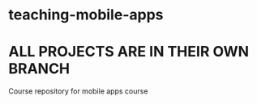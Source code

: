 # teaching-mobile-apps
# ALL PROJECTS ARE IN THEIR OWN BRANCH


Course repository for mobile apps course
